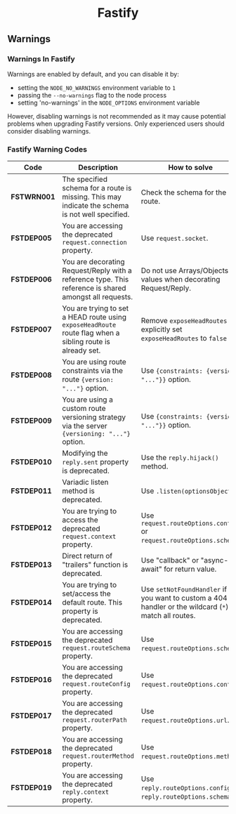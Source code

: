 
<h1 align="center">Fastify</h1>

## Warnings

### Warnings In Fastify
Warnings are enabled by default, and you can disable it by:

- setting the `NODE_NO_WARNINGS` environment variable to `1`
- passing the `--no-warnings` flag to the node process
- setting 'no-warnings' in the `NODE_OPTIONS` environment variable

However, disabling warnings is not recommended as it may cause
potential problems when upgrading Fastify versions.
Only experienced users should consider disabling warnings.

### Fastify Warning Codes

| Code | Description | How to solve |
| ---- | ----------- | ------------ |
| **FSTWRN001** | The specified schema for a route is missing. This may indicate the schema is not well specified. | Check the schema for the route. |
| **FSTDEP005** | You are accessing the deprecated `request.connection` property. | Use `request.socket`. |
| **FSTDEP006** | You are decorating Request/Reply with a reference type. This reference is shared amongst all requests. | Do not use Arrays/Objects as values when decorating Request/Reply. |
| **FSTDEP007** | You are trying to set a HEAD route using `exposeHeadRoute` route flag when a sibling route is already set. | Remove `exposeHeadRoutes` or explicitly set `exposeHeadRoutes` to `false` |
| **FSTDEP008** | You are using route constraints via the route `{version: "..."}` option.  |  Use `{constraints: {version: "..."}}` option.  |
| **FSTDEP009** | You are using a custom route versioning strategy via the server `{versioning: "..."}` option. |  Use `{constraints: {version: "..."}}` option.  |
| **FSTDEP010** | Modifying the `reply.sent` property is deprecated. | Use the `reply.hijack()` method. |
| **FSTDEP011** | Variadic listen method is deprecated. | Use `.listen(optionsObject)`. |
| **FSTDEP012** | You are trying to access the deprecated `request.context` property. | Use `request.routeOptions.config` or `request.routeOptions.schema`. |
| **FSTDEP013** | Direct return of "trailers" function is deprecated. | Use "callback" or "async-await" for return value. |
| **FSTDEP014** | You are trying to set/access the default route. This property is deprecated. | Use `setNotFoundHandler` if you want to custom a 404 handler or the wildcard (`*`) to match all routes. |
| **FSTDEP015** | You are accessing the deprecated `request.routeSchema` property. | Use `request.routeOptions.schema`. |
| **FSTDEP016** | You are accessing the deprecated `request.routeConfig` property. | Use `request.routeOptions.config`. |
| **FSTDEP017** | You are accessing the deprecated `request.routerPath` property. | Use `request.routeOptions.url`. |
| **FSTDEP018** | You are accessing the deprecated `request.routerMethod` property. | Use `request.routeOptions.method`. |
| **FSTDEP019** | You are accessing the deprecated `reply.context` property. | Use `reply.routeOptions.config` or `reply.routeOptions.schema`. |
